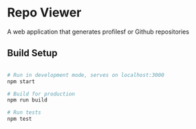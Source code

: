 # Repo Viewer

A web application that generates profilesf or Github repositories

## Build Setup

```bash

# Run in development mode, serves on localhost:3000
npm start

# Build for production
npm run build

# Run tests
npm test